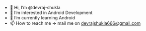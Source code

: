 - 👋 Hi, I’m @devraj-shukla
- 👀 I’m interested in Android Development
- 🌱 I’m currently learning Android
- 📫 How to reach me -> mail me on devrajshukla666@gmail.com

<!---
devraj-shukla/devraj-shukla is a ✨ special ✨ repository because its `README.md` (this file) appears on your GitHub profile.
You can click the Preview link to take a look at your changes.
--->
